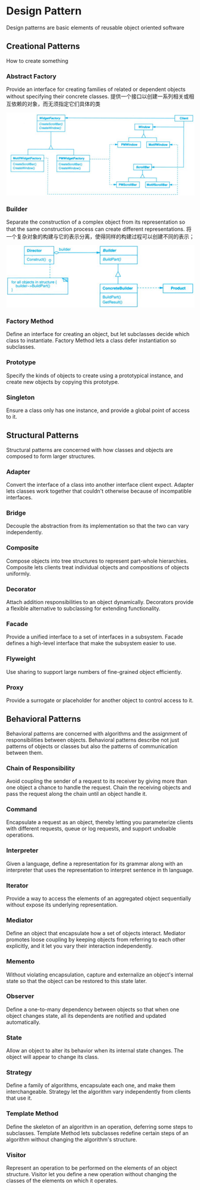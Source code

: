 # Design Pattern

Design patterns are basic elements of reusable object oriented software

## Creational Patterns

How to create something

### Abstract Factory

Provide an interface for creating families of related or dependent objects without specifying their concrete classes.
提供一个接口以创建一系列相关或相互依赖的对象，而无须指定它们具体的类

![abstract factory structure](https://raw.githubusercontent.com/qishan233/images/main/design-pattern/20240902092849.png)

### Builder

Separate the construction of a complex object from its representation so that the same construction process can create different representations.
将一个复杂对象的构建与它的表示分离，使得同样的构建过程可以创建不同的表示；

![builder structure](https://raw.githubusercontent.com/qishan233/images/main/design-pattern/20240903205359.png)

### Factory Method

Define an interface for creating an object, but let subclasses decide which class to instantiate. Factory Method lets a class defer instantiation so subclasses.

### Prototype

Specify the kinds of objects to create using a prototypical instance, and create new objects by copying this prototype.

### Singleton

Ensure a class only has one instance, and provide a global point of access to it.

## Structural Patterns

Structural patterns are concerned with how classes and objects are composed to form larger structures.

### Adapter

Convert the interface of a class into another interface client expect. Adapter lets classes work together that couldn't otherwise because of incompatible interfaces.

### Bridge

Decouple the abstraction from its implementation so that the two can vary independently.

### Composite

Compose objects into tree structures to represent part-whole hierarchies. Composite lets clients treat individual objects and compositions of objects uniformly.

### Decorator

Attach addition responsibilities to an object dynamically. Decorators provide a flexible alternative to subclassing for extending functionality.

### Facade

Provide a unified interface to a set of interfaces in a subsystem. Facade defines a high-level interface that make the subsystem easier to use.

### Flyweight

Use sharing to support large numbers of fine-grained object efficiently.

### Proxy

Provide a surrogate or placeholder for another object to control access to it.

## Behavioral Patterns

Behavioral patterns are concerned with algorithms and the assignment of responsibilities between objects. Behavioral patterns describe not just patterns of objects or classes but also the patterns of communication between them.

### Chain of Responsibility

Avoid coupling the sender of a request to its receiver by giving more than one object a chance to handle the request. Chain the receiving objects and pass the request along the chain until an object handle it.

### Command

Encapsulate a request as an object, thereby letting you parameterize clients with different requests, queue or log requests, and support undoable operations.

### Interpreter

Given a language, define a representation for its grammar along with an interpreter that uses the representation to interpret sentence in th language.

### Iterator

Provide a way to access the elements of an aggregated object sequentially without expose its underlying representation.

### Mediator

Define an object that encapsulate how a set of objects interact. Mediator promotes loose coupling by keeping objects from referring to each other explicitly, and it let you vary their interaction independently.

### Memento

Without violating encapsulation, capture and externalize an object's internal state so that the object can be restored to this state later.

### Observer

Define a one-to-many dependency between objects so that when one object changes state, all its dependents are notified and updated automatically.

### State

Allow an object to alter its behavior when its internal state changes. The object will appear to change its class.

### Strategy

Define a family of algorithms, encapsulate each one, and make them interchangeable. Strategy let the algorithm vary independently from clients that use it.

### Template Method

Define the skeleton of an algorithm in an operation, deferring some steps to subclasses. Template Method lets subclasses redefine certain steps of an algorithm without changing the algorithm's structure.

### Visitor

Represent an operation to be performed on the elements of an object structure. Visitor let you define a new operation without changing the classes of the elements on which it operates.
